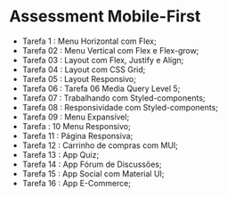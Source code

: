 # Assessment Mobile-First

<!-- This template provides a minimal setup to get React working in Vite with HMR and some ESLint rules.

Currently, two official plugins are available: -->

- Tarefa 1 : Menu Horizontal com Flex;
- Tarefa 02 : Menu Vertical com Flex e Flex-grow;
- Tarefa 03 : Layout com Flex, Justify e Align;
- Tarefa 04 : Layout com CSS Grid;
- Tarefa 05 : Layout Responsivo;
- Tarefa 06 : Tarefa 06 Media Query Level 5;
- Tarefa 07 : Trabalhando com Styled-components;
- Tarefa 08 : Responsividade com Styled-components;
- Tarefa 09 : Menu Expansível;
- Tarefa : 10 Menu Responsivo;
- Tarefa 11 : Página Responsiva;
- Tarefa 12 : Carrinho de compras com MUI;
- Tarefa 13 : App Quiz;
- Tarefa 14 : App Fórum de Discussões;
- Tarefa 15 : App Social com Material UI;
- Tarefa 16 : App E-Commerce;